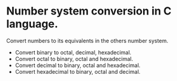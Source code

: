 # Number system conversion in C language.
Convert numbers to its equivalents in the others number system.
* Convert binary to octal, decimal, hexadecimal.
* Convert octal to binary, octal and hexadecimal.
* Convert decimal to binary, octal and hexadecimal.
* Convert hexadecimal to binary, octal and decimal.
